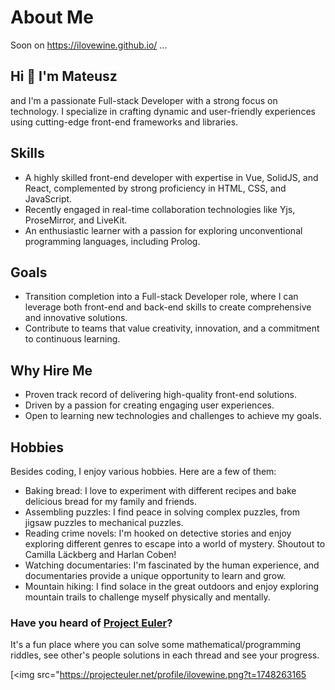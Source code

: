 <meta http-equiv='cache-control' content='no-cache'>
<meta http-equiv='expires' content='0'>
<meta http-equiv='pragma' content='no-cache'>

# About Me

Soon on <a href="https://ilovewine.github.io/" target="_blank">https://ilovewine.github.io/</a> ...

## Hi 👋 I'm Mateusz

and I'm a passionate Full-stack Developer with a strong focus on technology. I specialize in crafting dynamic and user-friendly experiences using cutting-edge front-end frameworks and libraries.

## Skills

- A highly skilled front-end developer with expertise in Vue, SolidJS, and React, complemented by strong proficiency in HTML, CSS, and JavaScript.
- Recently engaged in real-time collaboration technologies like Yjs, ProseMirror, and LiveKit.
- An enthusiastic learner with a passion for exploring unconventional programming languages, including Prolog.

## Goals

- Transition completion into a Full-stack Developer role, where I can leverage both front-end and back-end skills to create comprehensive and innovative solutions.
- Contribute to teams that value creativity, innovation, and a commitment to continuous learning.

## Why Hire Me

- Proven track record of delivering high-quality front-end solutions.
- Driven by a passion for creating engaging user experiences.
- Open to learning new technologies and challenges to achieve my goals.

## Hobbies

Besides coding, I enjoy various hobbies. Here are a few of them:

- Baking bread: I love to experiment with different recipes and bake delicious bread for my family and friends.
- Assembling puzzles: I find peace in solving complex puzzles, from jigsaw puzzles to mechanical puzzles.
- Reading crime novels: I'm hooked on detective stories and enjoy exploring different genres to escape into a world of mystery. Shoutout to Camilla Läckberg and Harlan Coben!
- Watching documentaries: I'm fascinated by the human experience, and documentaries provide a unique opportunity to learn and grow.
- Mountain hiking: I find solace in the great outdoors and enjoy exploring mountain trails to challenge myself physically and mentally.

### Have you heard of [Project Euler](https://projecteuler.net/about)?

It's a fun place where you can solve some mathematical/programming riddles, see other's people solutions in each thread and see your progress.

[<img src="https://projecteuler.net/profile/ilovewine.png?t=1748263165
